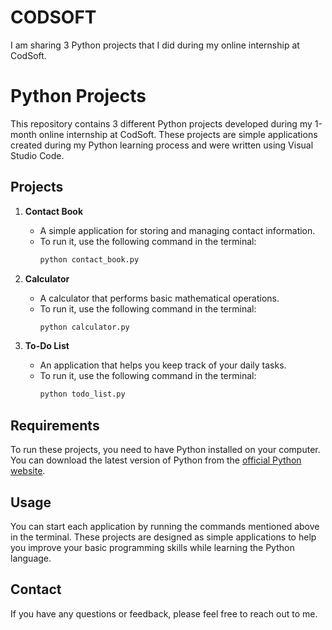 # CODSOFT
I am sharing 3 Python projects that I did during my online internship at CodSoft.

# Python Projects

This repository contains 3 different Python projects developed during my 1-month online internship at CodSoft. These projects are simple applications created during my Python learning process and were written using Visual Studio Code.

## Projects

1. **Contact Book**
   - A simple application for storing and managing contact information.
   - To run it, use the following command in the terminal:
     ```bash
     python contact_book.py
     ```

2. **Calculator**
   - A calculator that performs basic mathematical operations.
   - To run it, use the following command in the terminal:
     ```bash
     python calculator.py
     ```

3. **To-Do List**
   - An application that helps you keep track of your daily tasks.
   - To run it, use the following command in the terminal:
     ```bash
     python todo_list.py
     ```

## Requirements

To run these projects, you need to have Python installed on your computer. You can download the latest version of Python from the [official Python website](https://www.python.org/downloads/).

## Usage

You can start each application by running the commands mentioned above in the terminal. These projects are designed as simple applications to help you improve your basic programming skills while learning the Python language.

## Contact

If you have any questions or feedback, please feel free to reach out to me.
